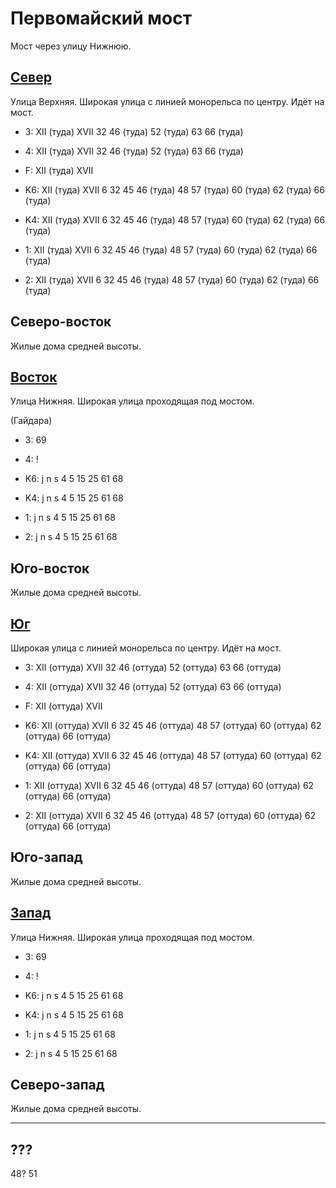# Первомайский мост

Мост через улицу Нижнюю.

## [Север](./10500070.md)

Улица Верхняя.
Широкая улица с линией монорельса по центру.
Идёт на мост.

* 3:    XII (туда)  XVII    32  46 (туда) 52 (туда) 63  66 (туда)
* 4:    XII (туда)  XVII    32  46 (туда) 52 (туда) 63  66 (туда)
* F:    XII (туда)  XVII

* K6:   XII (туда)  XVII
        6   32  45  46 (туда)   48  57 (туда)   60 (туда)   62 (туда)   66 (туда)
* K4:   XII (туда)  XVII
        6   32  45  46 (туда)   48  57 (туда)   60 (туда)   62 (туда)   66 (туда)
* 1:    XII (туда)  XVII
        6   32  45  46 (туда)   48  57 (туда)   60 (туда)   62 (туда)   66 (туда)
* 2:    XII (туда)  XVII
        6   32  45  46 (туда)   48  57 (туда)   60 (туда)   62 (туда)   66 (туда)

## Северо-восток

Жилые дома средней высоты.

## [Восток](./10510080.md)

Улица Нижняя.
Широкая улица проходящая под мостом.

(Гайдара)

* 3:    69
* 4:    !

* K6:   j   n   s
        4   5   15  25  61  68
* K4:   j   n   s
        4   5   15  25  61  68
* 1:    j   n   s
        4   5   15  25  61  68
* 2:    j   n   s
        4   5   15  25  61  68

## Юго-восток

Жилые дома средней высоты.

## [Юг](./500085.md)

Широкая улица с линией монорельса по центру.
Идёт на мост.

* 3:    XII (оттуда)    XVII    32  46 (оттуда) 52 (оттуда) 63  66 (оттуда)
* 4:    XII (оттуда)    XVII    32  46 (оттуда) 52 (оттуда) 63  66 (оттуда)
* F:    XII (оттуда)    XVII

* K6:   XII (оттуда)    XVII
        6   32  45  46 (оттуда) 48  57 (оттуда) 60 (оттуда) 62 (оттуда) 66 (оттуда)
* K4:   XII (оттуда)    XVII
        6   32  45  46 (оттуда) 48  57 (оттуда) 60 (оттуда) 62 (оттуда) 66 (оттуда)
* 1:    XII (оттуда)    XVII
        6   32  45  46 (оттуда) 48  57 (оттуда) 60 (оттуда) 62 (оттуда) 66 (оттуда)
* 2:    XII (оттуда)    XVII
        6   32  45  46 (оттуда) 48  57 (оттуда) 60 (оттуда) 62 (оттуда) 66 (оттуда)

## Юго-запад

Жилые дома средней высоты.

## [Запад](./480080.md)

Улица Нижняя.
Широкая улица проходящая под мостом.

* 3:    69
* 4:    !

* K6:   j   n   s
        4   5   15  25  61  68
* K4:   j   n   s
        4   5   15  25  61  68
* 1:    j   n   s
        4   5   15  25  61  68
* 2:    j   n   s
        4   5   15  25  61  68

## Северо-запад

Жилые дома средней высоты.

----

## ???

48? 51
